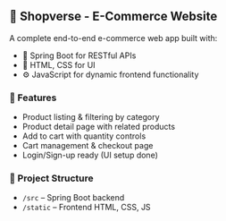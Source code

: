 ## 🚀 Shopverse - E-Commerce Website

A complete end-to-end e-commerce web app built with:

- 🔧 Spring Boot for RESTful APIs
- 🎨 HTML, CSS for UI
- ⚙️ JavaScript for dynamic frontend functionality

### 🌟 Features
- Product listing & filtering by category
- Product detail page with related products
- Add to cart with quantity controls
- Cart management & checkout page
- Login/Sign-up ready (UI setup done)

### 📂 Project Structure
- `/src` – Spring Boot backend
- `/static` – Frontend HTML, CSS, JS
